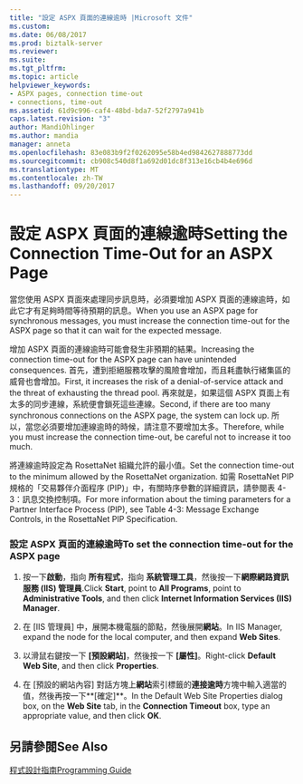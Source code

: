 ```yaml
---
title: "設定 ASPX 頁面的連線逾時 |Microsoft 文件"
ms.custom: 
ms.date: 06/08/2017
ms.prod: biztalk-server
ms.reviewer: 
ms.suite: 
ms.tgt_pltfrm: 
ms.topic: article
helpviewer_keywords:
- ASPX pages, connection time-out
- connections, time-out
ms.assetid: 61d9c996-caf4-48bd-bda7-52f2797a941b
caps.latest.revision: "3"
author: MandiOhlinger
ms.author: mandia
manager: anneta
ms.openlocfilehash: 83e083b9f2f0262095e58b4ed9842627888773dd
ms.sourcegitcommit: cb908c540d8f1a692d01dc8f313e16cb4b4e696d
ms.translationtype: MT
ms.contentlocale: zh-TW
ms.lasthandoff: 09/20/2017
---
```

# <a name="setting-the-connection-time-out-for-an-aspx-page"></a><span data-ttu-id="61c27-102">設定 ASPX 頁面的連線逾時</span><span class="sxs-lookup"><span data-stu-id="61c27-102">Setting the Connection Time-Out for an ASPX Page</span></span>
<span data-ttu-id="61c27-103">當您使用 ASPX 頁面來處理同步訊息時，必須要增加 ASPX 頁面的連線逾時，如此它才有足夠時間等待預期的訊息。</span><span class="sxs-lookup"><span data-stu-id="61c27-103">When you use an ASPX page for synchronous messages, you must increase the connection time-out for the ASPX page so that it can wait for the expected message.</span></span>  
  
 <span data-ttu-id="61c27-104">增加 ASPX 頁面的連線逾時可能會發生非預期的結果。</span><span class="sxs-lookup"><span data-stu-id="61c27-104">Increasing the connection time-out for the ASPX page can have unintended consequences.</span></span> <span data-ttu-id="61c27-105">首先，遭到拒絕服務攻擊的風險會增加，而且耗盡執行緒集區的威脅也會增加。</span><span class="sxs-lookup"><span data-stu-id="61c27-105">First, it increases the risk of a denial-of-service attack and the threat of exhausting the thread pool.</span></span> <span data-ttu-id="61c27-106">再來就是，如果這個 ASPX 頁面上有太多的同步連線，系統便會鎖死這些連線。</span><span class="sxs-lookup"><span data-stu-id="61c27-106">Second, if there are too many synchronous connections on the ASPX page, the system can lock up.</span></span> <span data-ttu-id="61c27-107">所以，當您必須要增加連線逾時的時候，請注意不要增加太多。</span><span class="sxs-lookup"><span data-stu-id="61c27-107">Therefore, while you must increase the connection time-out, be careful not to increase it too much.</span></span>  
  
 <span data-ttu-id="61c27-108">將連線逾時設定為 RosettaNet 組織允許的最小值。</span><span class="sxs-lookup"><span data-stu-id="61c27-108">Set the connection time-out to the minimum allowed by the RosettaNet organization.</span></span> <span data-ttu-id="61c27-109">如需 RosettaNet PIP 規格的「交易夥伴介面程序 (PIP)」中，有關時序參數的詳細資訊，請參閱表 4-3：訊息交換控制項。</span><span class="sxs-lookup"><span data-stu-id="61c27-109">For more information about the timing parameters for a Partner Interface Process (PIP), see Table 4-3: Message Exchange Controls, in the RosettaNet PIP Specification.</span></span>  
  
### <a name="to-set-the-connection-time-out-for-the-aspx-page"></a><span data-ttu-id="61c27-110">設定 ASPX 頁面的連線逾時</span><span class="sxs-lookup"><span data-stu-id="61c27-110">To set the connection time-out for the ASPX page</span></span>  
  
1.  <span data-ttu-id="61c27-111">按一下**啟動**，指向 **所有程式**，指向 **系統管理工具**，然後按一下**網際網路資訊服務 (IIS) 管理員**.</span><span class="sxs-lookup"><span data-stu-id="61c27-111">Click **Start**, point to **All Programs**, point to **Administrative Tools**, and then click **Internet Information Services (IIS) Manager**.</span></span>  
  
2.  <span data-ttu-id="61c27-112">在 [IIS 管理員] 中，展開本機電腦的節點，然後展開**網站**。</span><span class="sxs-lookup"><span data-stu-id="61c27-112">In IIS Manager, expand the node for the local computer, and then expand **Web Sites**.</span></span>  
  
3.  <span data-ttu-id="61c27-113">以滑鼠右鍵按一下 **[預設網站]**，然後按一下 **[屬性]**。</span><span class="sxs-lookup"><span data-stu-id="61c27-113">Right-click **Default Web Site**, and then click **Properties**.</span></span>  
  
4.  <span data-ttu-id="61c27-114">在 [預設的網站內容] 對話方塊上**網站**索引標籤的**連接逾時**方塊中輸入適當的值，然後再按一下**[確定]**。</span><span class="sxs-lookup"><span data-stu-id="61c27-114">In the Default Web Site Properties dialog box, on the **Web Site** tab, in the **Connection Timeout** box, type an appropriate value, and then click **OK**.</span></span>  
  
## <a name="see-also"></a><span data-ttu-id="61c27-115">另請參閱</span><span class="sxs-lookup"><span data-stu-id="61c27-115">See Also</span></span>  
 [<span data-ttu-id="61c27-116">程式設計指南</span><span class="sxs-lookup"><span data-stu-id="61c27-116">Programming Guide</span></span>](../../adapters-and-accelerators/accelerator-rosettanet/programming-guide2.md)